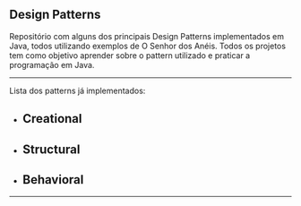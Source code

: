 ## Design Patterns

Repositório com alguns dos principais Design Patterns implementados em Java, todos utilizando exemplos de O Senhor dos Anéis. 
Todos os projetos tem como objetivo aprender sobre o pattern utilizado e praticar a programação em Java.

---

Lista dos patterns já implementados: 

- **Creational** 
    - 

- **Structural** 
    -

- **Behavioral** 
    - 
---

